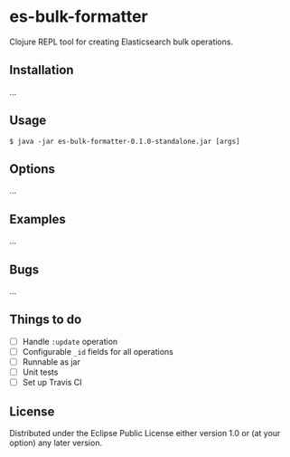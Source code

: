 # es-bulk-formatter

Clojure REPL tool for creating Elasticsearch bulk operations.

## Installation

...

## Usage

    $ java -jar es-bulk-formatter-0.1.0-standalone.jar [args]

## Options

...

## Examples

...

## Bugs

...

## Things to do
- [ ] Handle `:update` operation
- [ ] Configurable `_id` fields for all operations
- [ ] Runnable as jar
- [ ] Unit tests
- [ ] Set up Travis CI

## License

Distributed under the Eclipse Public License either version 1.0 or (at
your option) any later version.
